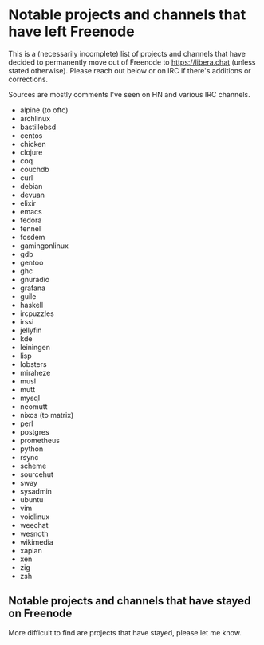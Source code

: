 # Notable projects and channels that have left Freenode

This is a (necessarily incomplete) list of projects and channels that have decided to permanently move out of Freenode to https://libera.chat (unless stated otherwise). Please reach out below or on IRC if there's additions or corrections.

Sources are mostly comments I've seen on HN and various IRC channels.

- alpine (to oftc)
- archlinux
- bastillebsd
- centos
- chicken
- clojure
- coq
- couchdb
- curl
- debian
- devuan
- elixir
- emacs
- fedora
- fennel
- fosdem
- gamingonlinux
- gdb
- gentoo
- ghc 
- gnuradio
- grafana
- guile
- haskell
- ircpuzzles
- irssi
- jellyfin
- kde
- leiningen
- lisp
- lobsters
- miraheze
- musl
- mutt
- mysql
- neomutt
- nixos (to matrix)
- perl
- postgres
- prometheus
- python
- rsync
- scheme
- sourcehut
- sway
- sysadmin
- ubuntu
- vim
- voidlinux
- weechat
- wesnoth
- wikimedia
- xapian
- xen
- zig
- zsh

## Notable projects and channels that have stayed on Freenode

More difficult to find are projects that have stayed, please let me know.
